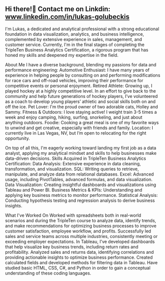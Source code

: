 ## Hi there!👋  Contact me on Linkdin: www.linkedin.com/in/lukas-golubeckis

I'm Lukas, a dedicated and analytical professional with a strong educational foundation in data visualization, analytics, and business intelligence, 
complemented by extensive experience in sales, management, and customer service. Currently, I'm in the final stages of completing the TripleTen 
Business Analytics Certification, a rigorous program that has honed my skills and deepened my expertise in the field.

About Me
I have a diverse background, blending my passions for data and performance engineering:
Automotive Enthusiast: I have many years of experience in helping people by consulting on and performing modifications for race cars and off-road vehicles, 
improving their performance for competitive events or personal enjoyment.
Retired Athlete: Growing up, I played hockey at a highly competitive level. In an effort to give back to the community and help future generations of 
hockey players, I’ve volunteered as a coach to develop young players’ athletic and social skills both on and off the ice.
Pet Lover: I'm the proud owner of two adorable cats, Holley and Sammy.
Fitness & Outdoors: I love staying active! I weight train 3-5 times a week and enjoy camping, hiking, surfing, snorkeling, and just about anything outdoors.
Foodie: Cooking a great meal is one of my favorite ways to unwind and get creative, especially with friends and family.
Location: I currently live in Las Vegas, NV, but I’m open to relocating for the right opportunity.

On top of all this, I'm eagerly working toward landing my first job as a data analyst, applying my analytical mindset and skills to help businesses make 
data-driven decisions.
Skills Acquired in TripleTen Business Analytics Certification:
Data Analysis: Extensive experience in data cleaning, transformation, and visualization.
SQL: Writing queries to retrieve, manipulate, and analyze data from relational databases.
Excel: Advanced usage, including PivotTables, advanced formulas, and data visualization.
Data Visualization: Creating insightful dashboards and visualizations using Tableau and Power BI.
Business Metrics & KPIs: Understanding and applying key business metrics to monitor performance.
Statistical Analysis: Conducting hypothesis testing and regression analysis to derive business insights.

What I've Worked On
Worked with spreadsheets both in real-world scenarios and during the TripleTen course to analyze data, identify trends, and make recommendations for 
optimizing business processes to improve customer satisfaction, employee workflow, and profits.
Successfully led sales and service teams across multiple industries, consistently meeting or exceeding employer expectations.
In Tableau, I've developed dashboards that help visualize key business trends, including return rates and profitability.
Analyzed sales and returns data, identifying correlations and providing actionable insights to optimize business performance.
Created calculated fields and developed methods for filtering data in Tableau.
Have studied basic HTML, CSS, C#, and Python in order to gain a conceptual understanding of these coding languages.


